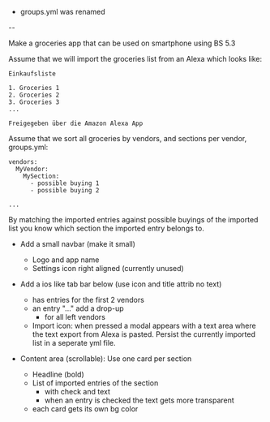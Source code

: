 
- groups.yml was renamed

 --

Make a groceries app that can be used on smartphone using BS 5.3

Assume that we will import the groceries list from an Alexa which looks like:

```
Einkaufsliste

1. Groceries 1
2. Groceries 2
3. Groceries 3
...

Freigegeben über die Amazon Alexa App
```

Assume that we sort all groceries by vendors, and sections per vendor, groups.yml:

```
vendors:
  MyVendor:
    MySection:
      - possible buying 1
      - possible buying 2

...
```

By matching the imported entries against possible buyings of the imported list you know which section the imported entry belongs to.

- Add a small navbar (make it small)
  - Logo and app name
  - Settings icon right aligned (currently unused)
- Add a ios like tab bar below (use icon and title attrib no text)
  - has entries for the first 2 vendors
  - an entry "..." add a drop-up
    - for all left vendors
  - Import icon: when pressed a modal appears with a text area where the text export from Alexa is pasted. Persist the currently imported list in a seperate yml file.

- Content area (scrollable): Use one card per section
  - Headline (bold)
  - List of imported entries of the section
    - with check and text
    - when an entry is checked the text gets more transparent
  - each card gets its own bg color
